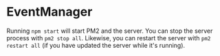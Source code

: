 # EventManager
Running `npm start` will start PM2 and the server. You can stop the server process with `pm2 stop all`. Likewise, you can restart the server with `pm2 restart all` (if you have updated the server while it's running). 

